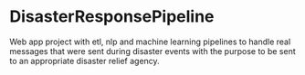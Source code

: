 # DisasterResponsePipeline
Web app project with etl, nlp and machine learning pipelines to handle real messages that were sent during disaster events with the purpose to be sent to an appropriate disaster relief agency. 
